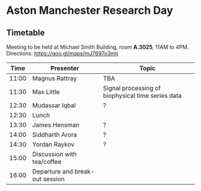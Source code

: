 # Aston Manchester Research Day

## Timetable
Meeting to be held at Michael Smith Building, room **A.3025**, 11AM to 4PM.
Directions: https://goo.gl/maps/mJ7697o3mtj


|Time | Presenter | Topic |
|------------- | -------------|------------|
|11:00| Magnus Rattray| TBA  |
|11:30| Max Little | Signal processing of biophysical time series data |
|12:30 | Mudassar Iqbal	 | ?  |
|12:30 | Lunch | |
|13:30 | James Hensman | ? |
|14:00 | Siddharth Arora | ? |
|14:30 | Yordan Raykov	 | ? |
|15:00 | Discussion with tea/coffee |  |
|16:00 | Departure and break-out session |  |



